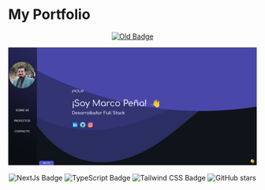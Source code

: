 # My Portfolio

<a align="center" href="https://github.com/marcozsh/portfolio-old" target="_blank">

![Old Badge](https://img.shields.io/badge/Portfolio-old-purple)

</a>
<div align="center">
<a href="">
<img src="./public/front-page.png">
</a>
<p></p>
</div>

<div align="center">

![NextJs Badge](https://img.shields.io/badge/Next-black?style=for-the-badge&logo=next.js&logoColor=white&style=flat)
![TypeScript Badge](https://img.shields.io/badge/typescript-%23007ACC.svg?style=for-the-badge&logo=typescript&logoColor=white&style=flat)
![Tailwind CSS Badge](https://img.shields.io/badge/Tailwind%20CSS-06B6D4?logo=tailwindcss&logoColor=fff&style=flat)
![GitHub stars](https://img.shields.io/github/stars/marcozsh/portfolio-old)

</div>
